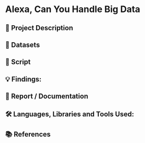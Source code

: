 # Alexa, Can You Handle Big Data

## 📝 Project Description

## 📁 Datasets

## 📜 Script

## 💡 Findings:

## 💼 Report / Documentation

## 🛠️ Languages, Libraries and Tools Used:

## 📚 References
